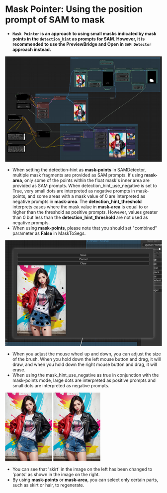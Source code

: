 # Mask Pointer: Using the position prompt of SAM to mask

* **```Mask Pointer``` is an approach to using small masks indicated by mask points in the ```detection_hint``` as prompts for SAM. However, it is recommended to use the PreviewBridge and Open in ```SAM Detector``` approach instead.**

![maskpointer](maskpointer.png)
* When setting the detection-hint as **mask-points** in SAMDetector, multiple mask fragments are provided as SAM prompts. If using **mask-area**, only some of the points within the float mask's inner area are provided as SAM prompts. When detection_hint_use_negative is set to True, very small dots are interpreted as negative prompts in mask-points, and some areas with a mask value of 0 are interpreted as negative prompts in **mask-area**. The **detection_hint_threshold** interprets cases where the mask value in **mask-area** is equal to or higher than the threshold as positive prompts. However, values greater than 0 but less than the **detection_hint_threshold** are not used as negative prompts.
* When using **mask-points**, please note that you should set "combined" parameter as **False** in MaskToSegs.

![maskpointer](maskpointer-maskpointer.png)
* When you adjust the mouse wheel up and down, you can adjust the size of the brush. When you hold down the left mouse button and drag, it will draw, and when you hold down the right mouse button and drag, it will erase.
* When using the mask_hint_use_negative as true in conjunction with the mask-points mode, large dots are interpreted as positive prompts and small dots are interpreted as negative prompts.

<img src="maskpointer-original.png" width=30% height=30%> <img src="maskpointer-result.png" width=30% height=30%>
* You can see that 'skirt' in the image on the left has been changed to 'pants' as shown in the image on the right.
* By using **mask-points** or **mask-area**, you can select only certain parts, such as skirt or hair, to regenerate.